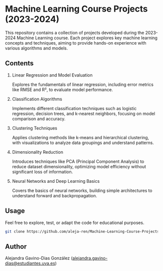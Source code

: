 # Machine Learning Course Projects (2023-2024)
This repository contains a collection of projects developed during the 2023-2024 Machine Learning course. Each project explores key machine learning concepts and techniques, aiming to provide hands-on experience with various algorithms and models.

## Contents
1. Linear Regression and Model Evaluation

    Explores the fundamentals of linear regression, including error metrics like RMSE and R², to evaluate model performance.

2. Classification Algorithms

    Implements different classification techniques such as logistic regression, decision trees, and k-nearest neighbors, focusing on model comparison and accuracy.

3. Clustering Techniques

    Applies clustering methods like k-means and hierarchical clustering, with visualizations to analyze data groupings and understand patterns.

4. Dimensionality Reduction

    Introduces techniques like PCA (Principal Component Analysis) to reduce dataset dimensionality, optimizing model efficiency without significant loss of information.

5. Neural Networks and Deep Learning Basics

    Covers the basics of neural networks, building simple architectures to understand forward and backpropagation.

## Usage
Feel free to explore, test, or adapt the code for educational purposes.
```bash
git clone https://github.com/aleja-ren/Machine-Learning-Course-Projects.git
```

## Author
Alejandra Gavino-Dias González (alejandra.gavino-dias@estudiantes.uva.es) 
